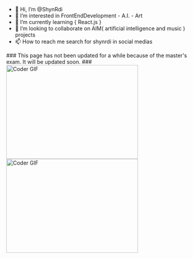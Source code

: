 - 👋 Hi, I’m @ShynRdi
- 👀 I’m interested in FrontEndDevelopment - A.I. - Art
- 🌱 I’m currently learning { React.js }
- 💞️ I’m looking to collaborate on AIM( artificial intelligence and music ) projects
- 📫 How to reach me search for shynrdi in social medias
<div>### This page has not been updated for a while because of the master's exam. It will be updated soon. ###</div>
<div>
  <img alt="Coder GIF" height=250 width=350 src="https://raw.githubusercontent.com/TheDudeThatCode/TheDudeThatCode/master/Assets/Developer.gif" />
  <img alt="Coder GIF" height=250 width=350 src="https://media.tenor.com/atAdikBk9WcAAAAi/ablobblewobble-blob.gif" />
</div>
<!---
ShynRdi/ShynRdi is a ✨ special ✨ repository because its `README.md` (this file) appears on your GitHub profile.
You can click the Preview link to take a look at your changes.
--->
